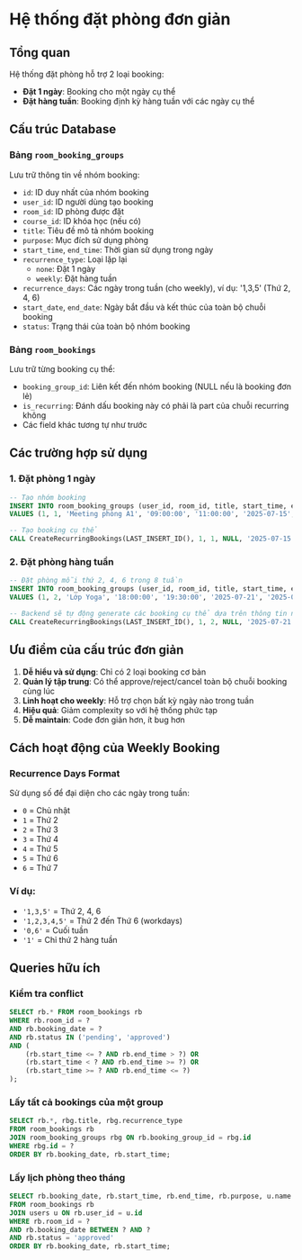 # Hệ thống đặt phòng đơn giản

## Tổng quan
Hệ thống đặt phòng hỗ trợ 2 loại booking:
- **Đặt 1 ngày**: Booking cho một ngày cụ thể
- **Đặt hàng tuần**: Booking định kỳ hàng tuần với các ngày cụ thể

## Cấu trúc Database

### Bảng `room_booking_groups`
Lưu trữ thông tin về nhóm booking:

- `id`: ID duy nhất của nhóm booking
- `user_id`: ID người dùng tạo booking
- `room_id`: ID phòng được đặt
- `course_id`: ID khóa học (nếu có)
- `title`: Tiêu đề mô tả nhóm booking
- `purpose`: Mục đích sử dụng phòng
- `start_time`, `end_time`: Thời gian sử dụng trong ngày
- `recurrence_type`: Loại lặp lại
  - `none`: Đặt 1 ngày
  - `weekly`: Đặt hàng tuần
- `recurrence_days`: Các ngày trong tuần (cho weekly), ví dụ: '1,3,5' (Thứ 2, 4, 6)
- `start_date`, `end_date`: Ngày bắt đầu và kết thúc của toàn bộ chuỗi booking
- `status`: Trạng thái của toàn bộ nhóm booking

### Bảng `room_bookings`
Lưu trữ từng booking cụ thể:

- `booking_group_id`: Liên kết đến nhóm booking (NULL nếu là booking đơn lẻ)
- `is_recurring`: Đánh dấu booking này có phải là part của chuỗi recurring không
- Các field khác tương tự như trước

## Các trường hợp sử dụng

### 1. Đặt phòng 1 ngày
```sql
-- Tạo nhóm booking
INSERT INTO room_booking_groups (user_id, room_id, title, start_time, end_time, start_date, end_date, recurrence_type)
VALUES (1, 1, 'Meeting phòng A1', '09:00:00', '11:00:00', '2025-07-15', '2025-07-15', 'none');

-- Tạo booking cụ thể
CALL CreateRecurringBookings(LAST_INSERT_ID(), 1, 1, NULL, '2025-07-15', '2025-07-15', '09:00:00', '11:00:00', 'Team meeting', 'none', NULL);
```

### 2. Đặt phòng hàng tuần
```sql
-- Đặt phòng mỗi thứ 2, 4, 6 trong 8 tuần
INSERT INTO room_booking_groups (user_id, room_id, title, start_time, end_time, start_date, end_date, recurrence_type, recurrence_days)
VALUES (1, 2, 'Lớp Yoga', '18:00:00', '19:30:00', '2025-07-21', '2025-09-15', 'weekly', '1,3,5');

-- Backend sẽ tự động generate các booking cụ thể dựa trên thông tin này
CALL CreateRecurringBookings(LAST_INSERT_ID(), 1, 2, NULL, '2025-07-21', '2025-09-15', '18:00:00', '19:30:00', 'Lớp Yoga', 'weekly', '1,3,5');
```

## Ưu điểm của cấu trúc đơn giản

1. **Dễ hiểu và sử dụng**: Chỉ có 2 loại booking cơ bản
2. **Quản lý tập trung**: Có thể approve/reject/cancel toàn bộ chuỗi booking cùng lúc
3. **Linh hoạt cho weekly**: Hỗ trợ chọn bất kỳ ngày nào trong tuần
4. **Hiệu quả**: Giảm complexity so với hệ thống phức tạp
5. **Dễ maintain**: Code đơn giản hơn, ít bug hơn

## Cách hoạt động của Weekly Booking

### Recurrence Days Format
Sử dụng số để đại diện cho các ngày trong tuần:
- `0` = Chủ nhật
- `1` = Thứ 2  
- `2` = Thứ 3
- `3` = Thứ 4
- `4` = Thứ 5
- `5` = Thứ 6
- `6` = Thứ 7

### Ví dụ:
- `'1,3,5'` = Thứ 2, 4, 6
- `'1,2,3,4,5'` = Thứ 2 đến Thứ 6 (workdays)
- `'0,6'` = Cuối tuần
- `'1'` = Chỉ thứ 2 hàng tuần

## Queries hữu ích

### Kiểm tra conflict
```sql
SELECT rb.* FROM room_bookings rb
WHERE rb.room_id = ? 
AND rb.booking_date = ?
AND rb.status IN ('pending', 'approved')
AND (
    (rb.start_time <= ? AND rb.end_time > ?) OR
    (rb.start_time < ? AND rb.end_time >= ?) OR
    (rb.start_time >= ? AND rb.end_time <= ?)
);
```

### Lấy tất cả bookings của một group
```sql
SELECT rb.*, rbg.title, rbg.recurrence_type
FROM room_bookings rb
JOIN room_booking_groups rbg ON rb.booking_group_id = rbg.id
WHERE rbg.id = ?
ORDER BY rb.booking_date, rb.start_time;
```

### Lấy lịch phòng theo tháng
```sql
SELECT rb.booking_date, rb.start_time, rb.end_time, rb.purpose, u.name as user_name
FROM room_bookings rb
JOIN users u ON rb.user_id = u.id
WHERE rb.room_id = ? 
AND rb.booking_date BETWEEN ? AND ?
AND rb.status = 'approved'
ORDER BY rb.booking_date, rb.start_time;
```
